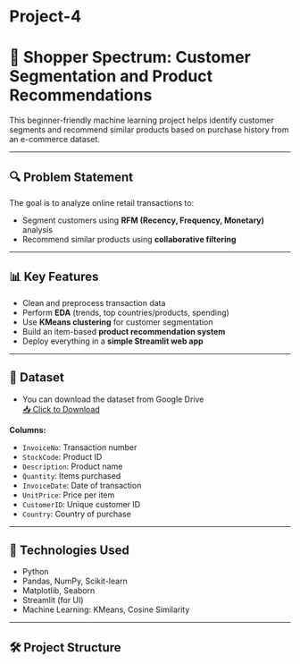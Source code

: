 # Project-4
# 🛒 Shopper Spectrum: Customer Segmentation and Product Recommendations

This beginner-friendly machine learning project helps identify customer segments and recommend similar products based on purchase history from an e-commerce dataset.

---

## 🔍 Problem Statement

The goal is to analyze online retail transactions to:
- Segment customers using **RFM (Recency, Frequency, Monetary)** analysis
- Recommend similar products using **collaborative filtering**

---

## 📊 Key Features

- Clean and preprocess transaction data
- Perform **EDA** (trends, top countries/products, spending)
- Use **KMeans clustering** for customer segmentation
- Build an item-based **product recommendation system**
- Deploy everything in a **simple Streamlit web app**

---

## 📁 Dataset

- You can download the dataset from Google Drive  
  [📥 Click to Download](https://drive.google.com/file/d/1rzRwxm_CJxcRzfoo9Ix37A2JTlMummY-/view)

**Columns:**
- `InvoiceNo`: Transaction number
- `StockCode`: Product ID
- `Description`: Product name
- `Quantity`: Items purchased
- `InvoiceDate`: Date of transaction
- `UnitPrice`: Price per item
- `CustomerID`: Unique customer ID
- `Country`: Country of purchase

---

## 🧠 Technologies Used

- Python
- Pandas, NumPy, Scikit-learn
- Matplotlib, Seaborn
- Streamlit (for UI)
- Machine Learning: KMeans, Cosine Similarity

---

## 🛠 Project Structure

